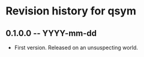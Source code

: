 # Revision history for qsym

## 0.1.0.0 -- YYYY-mm-dd

* First version. Released on an unsuspecting world.
